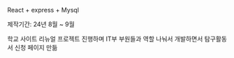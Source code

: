 React + express + Mysql

제작기간: 24년 8월 ~ 9월

학교 사이트 리뉴얼 프로젝트 진행하며 IT부 부원들과 역할 나눠서 개발하면서 탐구활동서 신청 페이지 만듦
